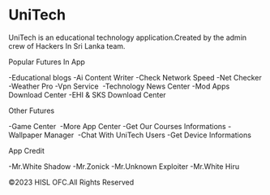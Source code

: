 # UniTech

UniTech is an educational technology application.Created by the admin crew of Hackers In Sri Lanka team.


Popular Futures In App

-Educational blogs
-Ai Content Writer
-Check Network Speed
-Net Checker
-Weather Pro
-Vpn Service 
-Technology News Center
-Mod Apps Download Center
-EHI & SKS Download Center

Other Futures

-Game Center 
-More App Center
-Get Our Courses Informations
-Wallpaper Manager 
-Chat With UniTech Users
-Get Device Informations

App Credit 

-Mr.White Shadow
-Mr.Zonick
-Mr.Unknown Exploiter
-Mr.White Hiru


©2023 HISL OFC.All Rights Reserved
